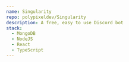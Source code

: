 ```yaml
---
name: Singularity
repo: polypixeldev/Singularity
description: A free, easy to use Discord bot
stack:
  - MongoDB
  - NodeJS
  - React
  - TypeScript
---
```


<!--add additonal information about Singularity-->
